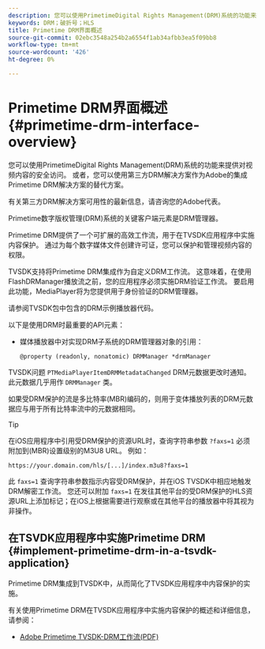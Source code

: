 ```yaml
---
description: 您可以使用PrimetimeDigital Rights Management(DRM)系统的功能来提供对视频内容的安全访问。 或者，您可以使用第三方DRM解决方案作为Adobe的集成Primetime DRM解决方案的替代方案。
keywords: DRM；破折号；HLS
title: Primetime DRM界面概述
source-git-commit: 02ebc3548a254b2a6554f1ab34afbb3ea5f09bb8
workflow-type: tm+mt
source-wordcount: '426'
ht-degree: 0%

---
```


# Primetime DRM界面概述 {#primetime-drm-interface-overview}

您可以使用PrimetimeDigital Rights Management(DRM)系统的功能来提供对视频内容的安全访问。 或者，您可以使用第三方DRM解决方案作为Adobe的集成Primetime DRM解决方案的替代方案。

<!--<a id="section_4DD54E085AB345FE9BE00865E56B28DB"></a>-->

有关第三方DRM解决方案可用性的最新信息，请咨询您的Adobe代表。

Primetime数字版权管理(DRM)系统的关键客户端元素是DRM管理器。

Primetime DRM提供了一个可扩展的高效工作流，用于在TVSDK应用程序中实施内容保护。 通过为每个数字媒体文件创建许可证，您可以保护和管理视频内容的权限。

TVSDK支持将Primetime DRM集成作为自定义DRM工作流。 这意味着，在使用FlashDRManager播放流之前，您的应用程序必须实施DRM验证工作流。 要启用此功能，MediaPlayer将为您提供用于身份验证的DRM管理器。

请参阅TVSDK包中包含的DRM示例播放器代码。

以下是使用DRM时最重要的API元素：

* 媒体播放器中对实现DRM子系统的DRM管理器对象的引用：

  ```
  @property (readonly, nonatomic) DRMManager *drmManager
  ```

<!--<a id="section_F986DB1EDD6F44CD8E57419CCA0921E8"></a>-->

TVSDK问题 `PTMediaPlayerItemDRMMetadataChanged` DRM元数据更改时通知。 此元数据几乎用作 `DRMManager` 类。

<!--<a id="section_223DCF63BAB6438792A85352A79044CC"></a>-->

如果受DRM保护的流是多比特率(MBR)编码的，则用于变体播放列表的DRM元数据应与用于所有比特率流中的元数据相同。

>[!TIP]
>
>在iOS应用程序中引用受DRM保护的资源URL时，查询字符串参数 `?faxs=1` 必须附加到(MBR)设置级别的M3U8 URL。 例如：

```
https://your.domain.com/hls/[...]/index.m3u8?faxs=1
```

此 `faxs=1` 查询字符串参数指示内容受DRM保护，并在iOS TVSDK中相应地触发DRM解密工作流。 您还可以附加 `faxs=1` 在发往其他平台的受DRM保护的HLS资源URL上添加标记；在iOS上根据需要进行观察或在其他平台的播放器中将其视为非操作。

## 在TSVDK应用程序中实施Primetime DRM {#implement-primetime-drm-in-a-tsvdk-application}

Primetime DRM集成到TVSDK中，从而简化了TVSDK应用程序中内容保护的实施。

有关使用Primetime DRM在TVSDK应用程序中实施内容保护的概述和详细信息，请参阅：

* [Adobe Primetime TVSDK-DRM工作流(PDF)](https://helpx.adobe.com/content/dam/help/en/primetime/drm/drm_tvsdk_drm_workflow.pdf)
